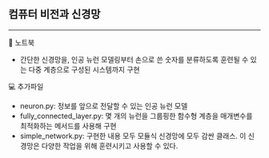 ## 컴퓨터 비전과 신경망
-------------------------------------------------------------
📓 노트북
- 간단한 신경망을, 인공 뉴런 모델링부터 손으로 쓴 숫자를 분류하도록 훈련될 수 있는 다중 계층으로 구성된 시스템까지 구현

💻 추가파일
- neuron.py: 정보를 앞으로 전달할 수 있는 인공 뉴런 모델
- fully_connected_layer.py: 몇 개의 뉴런을 그룹핑한 함수형 계층을 매개변수를 최적화하는 메서드를 사용해 구현
- simple_network.py: 구현한 내용 모두 모듈식 신경망에 모두 감싼 클래스. 이 신경망은 다양한 작업을 위해 훈련시키고 사용할 수 있다.
